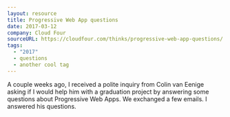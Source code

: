 ```yaml
---
layout: resource
title: Progressive Web App questions
date: 2017-03-12
company: Cloud Four
sourceURL: https://cloudfour.com/thinks/progressive-web-app-questions/
tags:
  - "2017"
  - questions
  - another cool tag
---
```


A couple weeks ago, I received a polite inquiry from Colin van Eenige asking if I would help him with a graduation project by answering some questions about Progressive Web Apps. We exchanged a few emails. I answered his questions.
